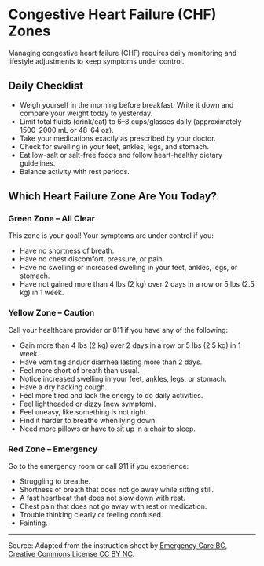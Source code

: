 # Congestive Heart Failure (CHF) Zones

Managing congestive heart failure (CHF) requires daily monitoring and lifestyle adjustments to keep symptoms under control.

## Daily Checklist
- Weigh yourself in the morning before breakfast. Write it down and compare your weight today to yesterday.
- Limit total fluids (drink/eat) to 6–8 cups/glasses daily (approximately 1500–2000 mL or 48–64 oz).
- Take your medications exactly as prescribed by your doctor.
- Check for swelling in your feet, ankles, legs, and stomach.
- Eat low-salt or salt-free foods and follow heart-healthy dietary guidelines.
- Balance activity with rest periods.

## Which Heart Failure Zone Are You Today?

### Green Zone – **All Clear**  

This zone is your goal! Your symptoms are under control if you:

- Have no shortness of breath.
- Have no chest discomfort, pressure, or pain.
- Have no swelling or increased swelling in your feet, ankles, legs, or stomach.
- Have not gained more than 4 lbs (2 kg) over 2 days in a row or 5 lbs (2.5 kg) in 1 week.

### Yellow Zone – **Caution**  

Call your healthcare provider or 811 if you have any of the following:

- Gain more than 4 lbs (2 kg) over 2 days in a row or 5 lbs (2.5 kg) in 1 week.
- Have vomiting and/or diarrhea lasting more than 2 days.
- Feel more short of breath than usual.
- Notice increased swelling in your feet, ankles, legs, or stomach.
- Have a dry hacking cough.
- Feel more tired and lack the energy to do daily activities.
- Feel lightheaded or dizzy (new symptom).
- Feel uneasy, like something is not right.
- Find it harder to breathe when lying down.
- Need more pillows or have to sit up in a chair to sleep.

### Red Zone – **Emergency**  

Go to the emergency room or call 911 if you experience:

- Struggling to breathe.
- Shortness of breath that does not go away while sitting still.
- A fast heartbeat that does not slow down with rest.
- Chest pain that does not go away with rest or medication.
- Trouble thinking clearly or feeling confused.
- Fainting.

---

Source: Adapted from the instruction sheet by [Emergency Care BC](http://www.bcemn.ca/clinical_resource/congestive-heart-failure-zones), [Creative Commons License CC BY NC](https://creativecommons.org/licenses/by-nc/4.0/deed.en).
